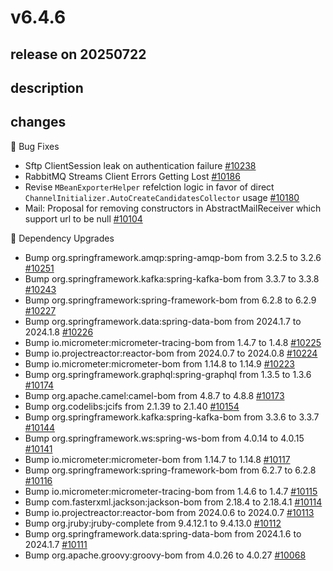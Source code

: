 # v6.4.6

## release on 20250722
## description
## changes
🐞 Bug Fixes

* Sftp ClientSession leak on authentication failure <a href="https://github.com/spring-projects/spring-integration/issues/10238" data-hovercard-type="issue" data-hovercard-url="/spring-projects/spring-integration/issues/10238/hovercard">#10238</a>
* RabbitMQ Streams Client Errors Getting Lost <a href="https://github.com/spring-projects/spring-integration/issues/10186" data-hovercard-type="issue" data-hovercard-url="/spring-projects/spring-integration/issues/10186/hovercard">#10186</a>
* Revise <code>MBeanExporterHelper</code> refelction logic in favor of direct <code>ChannelInitializer.AutoCreateCandidatesCollector</code> usage <a href="https://github.com/spring-projects/spring-integration/issues/10180" data-hovercard-type="issue" data-hovercard-url="/spring-projects/spring-integration/issues/10180/hovercard">#10180</a>
* Mail: Proposal for removing constructors in AbstractMailReceiver which support url to be null <a href="https://github.com/spring-projects/spring-integration/issues/10104" data-hovercard-type="issue" data-hovercard-url="/spring-projects/spring-integration/issues/10104/hovercard">#10104</a>

🔨 Dependency Upgrades

* Bump org.springframework.amqp:spring-amqp-bom from 3.2.5 to 3.2.6 <a href="https://github.com/spring-projects/spring-integration/pull/10251" data-hovercard-type="pull_request" data-hovercard-url="/spring-projects/spring-integration/pull/10251/hovercard">#10251</a>
* Bump org.springframework.kafka:spring-kafka-bom from 3.3.7 to 3.3.8 <a href="https://github.com/spring-projects/spring-integration/pull/10243" data-hovercard-type="pull_request" data-hovercard-url="/spring-projects/spring-integration/pull/10243/hovercard">#10243</a>
* Bump org.springframework:spring-framework-bom from 6.2.8 to 6.2.9 <a href="https://github.com/spring-projects/spring-integration/pull/10227" data-hovercard-type="pull_request" data-hovercard-url="/spring-projects/spring-integration/pull/10227/hovercard">#10227</a>
* Bump org.springframework.data:spring-data-bom from 2024.1.7 to 2024.1.8 <a href="https://github.com/spring-projects/spring-integration/pull/10226" data-hovercard-type="pull_request" data-hovercard-url="/spring-projects/spring-integration/pull/10226/hovercard">#10226</a>
* Bump io.micrometer:micrometer-tracing-bom from 1.4.7 to 1.4.8 <a href="https://github.com/spring-projects/spring-integration/pull/10225" data-hovercard-type="pull_request" data-hovercard-url="/spring-projects/spring-integration/pull/10225/hovercard">#10225</a>
* Bump io.projectreactor:reactor-bom from 2024.0.7 to 2024.0.8 <a href="https://github.com/spring-projects/spring-integration/pull/10224" data-hovercard-type="pull_request" data-hovercard-url="/spring-projects/spring-integration/pull/10224/hovercard">#10224</a>
* Bump io.micrometer:micrometer-bom from 1.14.8 to 1.14.9 <a href="https://github.com/spring-projects/spring-integration/pull/10223" data-hovercard-type="pull_request" data-hovercard-url="/spring-projects/spring-integration/pull/10223/hovercard">#10223</a>
* Bump org.springframework.graphql:spring-graphql from 1.3.5 to 1.3.6 <a href="https://github.com/spring-projects/spring-integration/pull/10174" data-hovercard-type="pull_request" data-hovercard-url="/spring-projects/spring-integration/pull/10174/hovercard">#10174</a>
* Bump org.apache.camel:camel-bom from 4.8.7 to 4.8.8 <a href="https://github.com/spring-projects/spring-integration/pull/10173" data-hovercard-type="pull_request" data-hovercard-url="/spring-projects/spring-integration/pull/10173/hovercard">#10173</a>
* Bump org.codelibs:jcifs from 2.1.39 to 2.1.40 <a href="https://github.com/spring-projects/spring-integration/pull/10154" data-hovercard-type="pull_request" data-hovercard-url="/spring-projects/spring-integration/pull/10154/hovercard">#10154</a>
* Bump org.springframework.kafka:spring-kafka-bom from 3.3.6 to 3.3.7 <a href="https://github.com/spring-projects/spring-integration/pull/10144" data-hovercard-type="pull_request" data-hovercard-url="/spring-projects/spring-integration/pull/10144/hovercard">#10144</a>
* Bump org.springframework.ws:spring-ws-bom from 4.0.14 to 4.0.15 <a href="https://github.com/spring-projects/spring-integration/pull/10141" data-hovercard-type="pull_request" data-hovercard-url="/spring-projects/spring-integration/pull/10141/hovercard">#10141</a>
* Bump io.micrometer:micrometer-bom from 1.14.7 to 1.14.8 <a href="https://github.com/spring-projects/spring-integration/pull/10117" data-hovercard-type="pull_request" data-hovercard-url="/spring-projects/spring-integration/pull/10117/hovercard">#10117</a>
* Bump org.springframework:spring-framework-bom from 6.2.7 to 6.2.8 <a href="https://github.com/spring-projects/spring-integration/pull/10116" data-hovercard-type="pull_request" data-hovercard-url="/spring-projects/spring-integration/pull/10116/hovercard">#10116</a>
* Bump io.micrometer:micrometer-tracing-bom from 1.4.6 to 1.4.7 <a href="https://github.com/spring-projects/spring-integration/pull/10115" data-hovercard-type="pull_request" data-hovercard-url="/spring-projects/spring-integration/pull/10115/hovercard">#10115</a>
* Bump com.fasterxml.jackson:jackson-bom from 2.18.4 to 2.18.4.1 <a href="https://github.com/spring-projects/spring-integration/pull/10114" data-hovercard-type="pull_request" data-hovercard-url="/spring-projects/spring-integration/pull/10114/hovercard">#10114</a>
* Bump io.projectreactor:reactor-bom from 2024.0.6 to 2024.0.7 <a href="https://github.com/spring-projects/spring-integration/pull/10113" data-hovercard-type="pull_request" data-hovercard-url="/spring-projects/spring-integration/pull/10113/hovercard">#10113</a>
* Bump org.jruby:jruby-complete from 9.4.12.1 to 9.4.13.0 <a href="https://github.com/spring-projects/spring-integration/pull/10112" data-hovercard-type="pull_request" data-hovercard-url="/spring-projects/spring-integration/pull/10112/hovercard">#10112</a>
* Bump org.springframework.data:spring-data-bom from 2024.1.6 to 2024.1.7 <a href="https://github.com/spring-projects/spring-integration/pull/10111" data-hovercard-type="pull_request" data-hovercard-url="/spring-projects/spring-integration/pull/10111/hovercard">#10111</a>
* Bump org.apache.groovy:groovy-bom from 4.0.26 to 4.0.27 <a href="https://github.com/spring-projects/spring-integration/pull/10068" data-hovercard-type="pull_request" data-hovercard-url="/spring-projects/spring-integration/pull/10068/hovercard">#10068</a>

